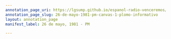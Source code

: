 ```yaml
---
annotation_page_uri: https://lgsump.github.io/espanol-radio-venceremos/annotations/26-de-mayo-1981-pm-canvas-1-plomo-informativo.json
annotation_page_slug: 26-de-mayo-1981-pm-canvas-1-plomo-informativo
layout: annotation_page
manifest_label: 26 de mayo, 1981 - PM

---
```

